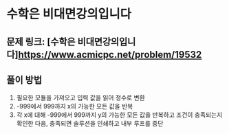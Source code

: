 # 수학은 비대면강의입니다
## 문제 링크: [수학은 비대면강의입니다]https://www.acmicpc.net/problem/19532
## 풀이 방법
1. 필요한 모듈을 가져오고 입력 값을 읽어 정수로 변환
2. -999에서 999까지 x의 가능한 모든 값을 반복
3. 각 x에 대해 -999에서 999까지 y의 가능한 모든 값을 반복하고 조건이 충족되는지 확인한 다음, 충족되면 솔루션을 인쇄하고 내부 루프를 중단
